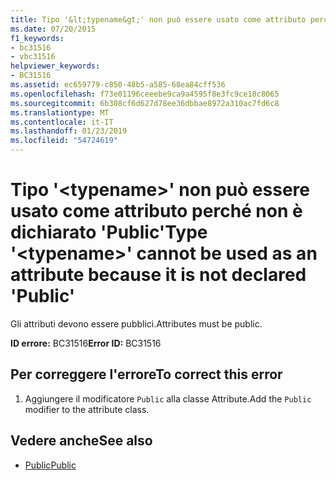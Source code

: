 ```yaml
---
title: Tipo '&lt;typename&gt;' non può essere usato come attributo perché non è dichiarato 'Public'
ms.date: 07/20/2015
f1_keywords:
- bc31516
- vbc31516
helpviewer_keywords:
- BC31516
ms.assetid: ec659779-c850-48b5-a585-68ea84cff536
ms.openlocfilehash: f73e01196ceeebe9ca9a4595f8e3fc9ce18c8065
ms.sourcegitcommit: 6b308cf6d627d78ee36dbbae8972a310ac7fd6c8
ms.translationtype: MT
ms.contentlocale: it-IT
ms.lasthandoff: 01/23/2019
ms.locfileid: "54724619"
---
```

# <a name="type-lttypenamegt-cannot-be-used-as-an-attribute-because-it-is-not-declared-public"></a><span data-ttu-id="9537e-102">Tipo '&lt;typename&gt;' non può essere usato come attributo perché non è dichiarato 'Public'</span><span class="sxs-lookup"><span data-stu-id="9537e-102">Type '&lt;typename&gt;' cannot be used as an attribute because it is not declared 'Public'</span></span>
<span data-ttu-id="9537e-103">Gli attributi devono essere pubblici.</span><span class="sxs-lookup"><span data-stu-id="9537e-103">Attributes must be public.</span></span>  
  
 <span data-ttu-id="9537e-104">**ID errore:** BC31516</span><span class="sxs-lookup"><span data-stu-id="9537e-104">**Error ID:** BC31516</span></span>  
  
## <a name="to-correct-this-error"></a><span data-ttu-id="9537e-105">Per correggere l'errore</span><span class="sxs-lookup"><span data-stu-id="9537e-105">To correct this error</span></span>  
  
1.  <span data-ttu-id="9537e-106">Aggiungere il modificatore `Public` alla classe Attribute.</span><span class="sxs-lookup"><span data-stu-id="9537e-106">Add the `Public` modifier to the attribute class.</span></span>  
  
## <a name="see-also"></a><span data-ttu-id="9537e-107">Vedere anche</span><span class="sxs-lookup"><span data-stu-id="9537e-107">See also</span></span>
- [<span data-ttu-id="9537e-108">Public</span><span class="sxs-lookup"><span data-stu-id="9537e-108">Public</span></span>](../../visual-basic/language-reference/modifiers/public.md)
